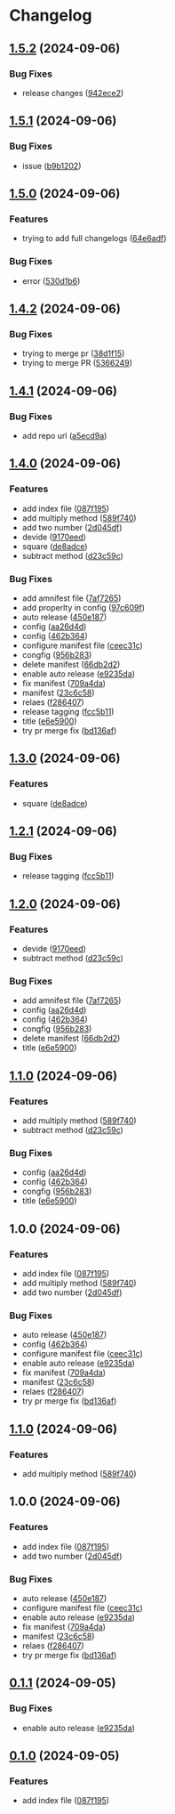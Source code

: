 # Changelog

## [1.5.2](https://github.com/DevRiteshPanchal/realese-notes-test/compare/v1.5.1...v1.5.2) (2024-09-06)


### Bug Fixes

* release changes ([942ece2](https://github.com/DevRiteshPanchal/realese-notes-test/commit/942ece2dcef30541d1571b2dd19d7b8173a08d21))

## [1.5.1](https://github.com/DevRiteshPanchal/realese-notes-test/compare/v1.5.0...v1.5.1) (2024-09-06)


### Bug Fixes

* issue ([b9b1202](https://github.com/DevRiteshPanchal/realese-notes-test/commit/b9b12029725e3f363346747eb4320b89f695f1a0))

## [1.5.0](https://github.com/DevRiteshPanchal/realese-notes-test/compare/v1.4.2...v1.5.0) (2024-09-06)


### Features

* trying to add full changelogs ([64e6adf](https://github.com/DevRiteshPanchal/realese-notes-test/commit/64e6adf1812884cc25f6b40bf57fad5e32dc569a))


### Bug Fixes

* error ([530d1b6](https://github.com/DevRiteshPanchal/realese-notes-test/commit/530d1b61b179753a44ce926b59b11d02eef17024))

## [1.4.2](https://github.com/DevRiteshPanchal/realese-notes-test/compare/v1.4.1...v1.4.2) (2024-09-06)


### Bug Fixes

* trying to merge pr ([38d1f15](https://github.com/DevRiteshPanchal/realese-notes-test/commit/38d1f153c132f885e5cfaeb4a69a06b89298a222))
* trying to merge PR ([5366249](https://github.com/DevRiteshPanchal/realese-notes-test/commit/5366249962395a27eb470ca14993b56d35fd10b3))

## [1.4.1](https://github.com/DevRiteshPanchal/realese-notes-test/compare/v1.4.0...v1.4.1) (2024-09-06)


### Bug Fixes

* add repo url ([a5ecd9a](https://github.com/DevRiteshPanchal/realese-notes-test/commit/a5ecd9a6c84a5ccc78ce8416d9ea638865c0a757))

## [1.4.0](https://github.com/DevRiteshPanchal/realese-notes-test/compare/v1.3.0...v1.4.0) (2024-09-06)


### Features

* add index file ([087f195](https://github.com/DevRiteshPanchal/realese-notes-test/commit/087f19550a08eb87089b099f5bf66883fb2f3502))
* add multiply method ([589f740](https://github.com/DevRiteshPanchal/realese-notes-test/commit/589f7407ad558ecaf780567fd4d8b6711d533235))
* add two number ([2d045df](https://github.com/DevRiteshPanchal/realese-notes-test/commit/2d045dfa3ee7aaceccd699662340e84e608f13bd))
* devide ([9170eed](https://github.com/DevRiteshPanchal/realese-notes-test/commit/9170eedb4cba9d91d8e000ba0d228db23677d3fb))
* square ([de8adce](https://github.com/DevRiteshPanchal/realese-notes-test/commit/de8adce8ff5b376fcb6c78a5c9e7d97c927d8c22))
* subtract method ([d23c59c](https://github.com/DevRiteshPanchal/realese-notes-test/commit/d23c59cd61d8e92fde93afd1363038581a0a90e0))


### Bug Fixes

* add amnifest file ([7af7265](https://github.com/DevRiteshPanchal/realese-notes-test/commit/7af726553a9a52d47c300929dd13049d2b2edbd4))
* add properlty in config ([97c609f](https://github.com/DevRiteshPanchal/realese-notes-test/commit/97c609f11324156810d469b9c441d86ae3b437ba))
* auto release ([450e187](https://github.com/DevRiteshPanchal/realese-notes-test/commit/450e187c50cc640ce68327bdade5dec337d4e068))
* config ([aa26d4d](https://github.com/DevRiteshPanchal/realese-notes-test/commit/aa26d4d0417b3ccf5d1fa7c7e12ea97213e96344))
* config ([462b364](https://github.com/DevRiteshPanchal/realese-notes-test/commit/462b3641e2c80d1751c2a01911622b77e4ff3b42))
* configure manifest file ([ceec31c](https://github.com/DevRiteshPanchal/realese-notes-test/commit/ceec31c64ce68d123a44c4999ca694f54437dfe5))
* congfig ([956b283](https://github.com/DevRiteshPanchal/realese-notes-test/commit/956b2830b7463863f19fceab9cea0b54ad5dc39c))
* delete manifest ([66db2d2](https://github.com/DevRiteshPanchal/realese-notes-test/commit/66db2d2445e7545080d3b4eae01a1ae5e92fccd9))
* enable auto release ([e9235da](https://github.com/DevRiteshPanchal/realese-notes-test/commit/e9235da3fe848262ef7cd85aaa911050c4773883))
* fix manifest ([709a4da](https://github.com/DevRiteshPanchal/realese-notes-test/commit/709a4daa2885521a2e9c140dd10edf3b6a80f5d2))
* manifest ([23c6c58](https://github.com/DevRiteshPanchal/realese-notes-test/commit/23c6c58fcbcbd474db800597b6c368123ef5e125))
* relaes ([f286407](https://github.com/DevRiteshPanchal/realese-notes-test/commit/f28640766db584e098d46486a7461d91f6b02976))
* release tagging ([fcc5b11](https://github.com/DevRiteshPanchal/realese-notes-test/commit/fcc5b11088160b4f2b87209513e01aadf639e031))
* title ([e6e5900](https://github.com/DevRiteshPanchal/realese-notes-test/commit/e6e5900d75c15426a4729f0f6dd5aa6565a14e60))
* try pr merge fix ([bd136af](https://github.com/DevRiteshPanchal/realese-notes-test/commit/bd136afe0f2543e24b5eac416afb0ae2f09085d0))

## [1.3.0](https://github.com/DevRiteshPanchal/realese-notes-test/compare/realese-notes-test.v1.2.1...realese-notes-test.v1.3.0) (2024-09-06)


### Features

* square ([de8adce](https://github.com/DevRiteshPanchal/realese-notes-test/commit/de8adce8ff5b376fcb6c78a5c9e7d97c927d8c22))

## [1.2.1](https://github.com/DevRiteshPanchal/realese-notes-test/compare/realese-notes-test-v1.2.0...realese-notes-test.v1.2.1) (2024-09-06)


### Bug Fixes

* release tagging ([fcc5b11](https://github.com/DevRiteshPanchal/realese-notes-test/commit/fcc5b11088160b4f2b87209513e01aadf639e031))

## [1.2.0](https://github.com/DevRiteshPanchal/realese-notes-test/compare/realese-notes-test-v1.1.0...realese-notes-test-v1.2.0) (2024-09-06)


### Features

* devide ([9170eed](https://github.com/DevRiteshPanchal/realese-notes-test/commit/9170eedb4cba9d91d8e000ba0d228db23677d3fb))
* subtract method ([d23c59c](https://github.com/DevRiteshPanchal/realese-notes-test/commit/d23c59cd61d8e92fde93afd1363038581a0a90e0))


### Bug Fixes

* add amnifest file ([7af7265](https://github.com/DevRiteshPanchal/realese-notes-test/commit/7af726553a9a52d47c300929dd13049d2b2edbd4))
* config ([aa26d4d](https://github.com/DevRiteshPanchal/realese-notes-test/commit/aa26d4d0417b3ccf5d1fa7c7e12ea97213e96344))
* config ([462b364](https://github.com/DevRiteshPanchal/realese-notes-test/commit/462b3641e2c80d1751c2a01911622b77e4ff3b42))
* congfig ([956b283](https://github.com/DevRiteshPanchal/realese-notes-test/commit/956b2830b7463863f19fceab9cea0b54ad5dc39c))
* delete manifest ([66db2d2](https://github.com/DevRiteshPanchal/realese-notes-test/commit/66db2d2445e7545080d3b4eae01a1ae5e92fccd9))
* title ([e6e5900](https://github.com/DevRiteshPanchal/realese-notes-test/commit/e6e5900d75c15426a4729f0f6dd5aa6565a14e60))

## [1.1.0](https://github.com/DevRiteshPanchal/realese-notes-test/compare/realese-notes-test-v1.0.0...realese-notes-test-v1.1.0) (2024-09-06)


### Features

* add multiply method ([589f740](https://github.com/DevRiteshPanchal/realese-notes-test/commit/589f7407ad558ecaf780567fd4d8b6711d533235))
* subtract method ([d23c59c](https://github.com/DevRiteshPanchal/realese-notes-test/commit/d23c59cd61d8e92fde93afd1363038581a0a90e0))


### Bug Fixes

* config ([aa26d4d](https://github.com/DevRiteshPanchal/realese-notes-test/commit/aa26d4d0417b3ccf5d1fa7c7e12ea97213e96344))
* config ([462b364](https://github.com/DevRiteshPanchal/realese-notes-test/commit/462b3641e2c80d1751c2a01911622b77e4ff3b42))
* congfig ([956b283](https://github.com/DevRiteshPanchal/realese-notes-test/commit/956b2830b7463863f19fceab9cea0b54ad5dc39c))
* title ([e6e5900](https://github.com/DevRiteshPanchal/realese-notes-test/commit/e6e5900d75c15426a4729f0f6dd5aa6565a14e60))

## 1.0.0 (2024-09-06)


### Features

* add index file ([087f195](https://github.com/DevRiteshPanchal/realese-notes-test/commit/087f19550a08eb87089b099f5bf66883fb2f3502))
* add multiply method ([589f740](https://github.com/DevRiteshPanchal/realese-notes-test/commit/589f7407ad558ecaf780567fd4d8b6711d533235))
* add two number ([2d045df](https://github.com/DevRiteshPanchal/realese-notes-test/commit/2d045dfa3ee7aaceccd699662340e84e608f13bd))


### Bug Fixes

* auto release ([450e187](https://github.com/DevRiteshPanchal/realese-notes-test/commit/450e187c50cc640ce68327bdade5dec337d4e068))
* config ([462b364](https://github.com/DevRiteshPanchal/realese-notes-test/commit/462b3641e2c80d1751c2a01911622b77e4ff3b42))
* configure manifest file ([ceec31c](https://github.com/DevRiteshPanchal/realese-notes-test/commit/ceec31c64ce68d123a44c4999ca694f54437dfe5))
* enable auto release ([e9235da](https://github.com/DevRiteshPanchal/realese-notes-test/commit/e9235da3fe848262ef7cd85aaa911050c4773883))
* fix manifest ([709a4da](https://github.com/DevRiteshPanchal/realese-notes-test/commit/709a4daa2885521a2e9c140dd10edf3b6a80f5d2))
* manifest ([23c6c58](https://github.com/DevRiteshPanchal/realese-notes-test/commit/23c6c58fcbcbd474db800597b6c368123ef5e125))
* relaes ([f286407](https://github.com/DevRiteshPanchal/realese-notes-test/commit/f28640766db584e098d46486a7461d91f6b02976))
* try pr merge fix ([bd136af](https://github.com/DevRiteshPanchal/realese-notes-test/commit/bd136afe0f2543e24b5eac416afb0ae2f09085d0))

## [1.1.0](https://github.com/DevRiteshPanchal/realese-notes-test/compare/realese-notes-test-v1.0.0...realese-notes-test-v1.1.0) (2024-09-06)


### Features

* add multiply method ([589f740](https://github.com/DevRiteshPanchal/realese-notes-test/commit/589f7407ad558ecaf780567fd4d8b6711d533235))

## 1.0.0 (2024-09-06)


### Features

* add index file ([087f195](https://github.com/DevRiteshPanchal/realese-notes-test/commit/087f19550a08eb87089b099f5bf66883fb2f3502))
* add two number ([2d045df](https://github.com/DevRiteshPanchal/realese-notes-test/commit/2d045dfa3ee7aaceccd699662340e84e608f13bd))


### Bug Fixes

* auto release ([450e187](https://github.com/DevRiteshPanchal/realese-notes-test/commit/450e187c50cc640ce68327bdade5dec337d4e068))
* configure manifest file ([ceec31c](https://github.com/DevRiteshPanchal/realese-notes-test/commit/ceec31c64ce68d123a44c4999ca694f54437dfe5))
* enable auto release ([e9235da](https://github.com/DevRiteshPanchal/realese-notes-test/commit/e9235da3fe848262ef7cd85aaa911050c4773883))
* fix manifest ([709a4da](https://github.com/DevRiteshPanchal/realese-notes-test/commit/709a4daa2885521a2e9c140dd10edf3b6a80f5d2))
* manifest ([23c6c58](https://github.com/DevRiteshPanchal/realese-notes-test/commit/23c6c58fcbcbd474db800597b6c368123ef5e125))
* relaes ([f286407](https://github.com/DevRiteshPanchal/realese-notes-test/commit/f28640766db584e098d46486a7461d91f6b02976))
* try pr merge fix ([bd136af](https://github.com/DevRiteshPanchal/realese-notes-test/commit/bd136afe0f2543e24b5eac416afb0ae2f09085d0))

## [0.1.1](https://github.com/DevRiteshPanchal/realese-notes-test/compare/v0.1.0...v0.1.1) (2024-09-05)


### Bug Fixes

* enable auto release ([e9235da](https://github.com/DevRiteshPanchal/realese-notes-test/commit/e9235da3fe848262ef7cd85aaa911050c4773883))

## [0.1.0](https://github.com/DevRiteshPanchal/realese-notes-test/compare/v0.0.1...v0.1.0) (2024-09-05)


### Features

* add index file ([087f195](https://github.com/DevRiteshPanchal/realese-notes-test/commit/087f19550a08eb87089b099f5bf66883fb2f3502))
